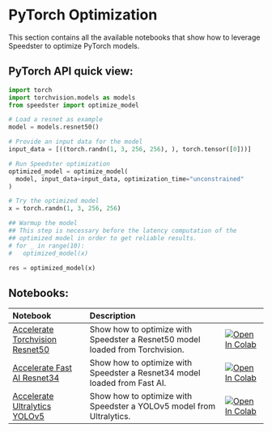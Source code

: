 # **PyTorch Optimization**

This section contains all the available notebooks that show how to leverage Speedster to optimize PyTorch models.

## PyTorch API quick view:

``` python
import torch
import torchvision.models as models
from speedster import optimize_model

# Load a resnet as example
model = models.resnet50()

# Provide an input data for the model    
input_data = [((torch.randn(1, 3, 256, 256), ), torch.tensor([0]))]

# Run Speedster optimization
optimized_model = optimize_model(
  model, input_data=input_data, optimization_time="unconstrained"
)

# Try the optimized model
x = torch.randn(1, 3, 256, 256)

## Warmup the model
## This step is necessary before the latency computation of the 
## optimized model in order to get reliable results.
# for _ in range(10):
#   optimized_model(x)

res = optimized_model(x)
```

## Notebooks:
| Notebook                                                                                                                                                | Description                                                                  |                                                                                                                                                                                                                                                                                                             |
|:--------------------------------------------------------------------------------------------------------------------------------------------------------|:-----------------------------------------------------------------------------|:------------------------------------------------------------------------------------------------------------------------------------------------------------------------------------------------------------------------------------------------------------------------------------------------------------|
| [Accelerate Torchvision Resnet50](https://github.com/nebuly-ai/nebullvm/blob/main/notebooks/speedster/pytorch/Accelerate_PyTorch_ResNet50_with_Speedster.ipynb) | Show how to optimize with Speedster a Resnet50 model loaded from Torchvision. | [![Open In Colab](https://colab.research.google.com/assets/colab-badge.svg)](https://colab.research.google.com/drive/1tqA3pWiCu7i_J_Hea9WzrBjJCR3GITpe?usp=sharing) |
| [Accelerate Fast AI Resnet34](https://github.com/nebuly-ai/nebullvm/blob/main/notebooks/speedster/pytorch/Accelerate_fast_ai_Resnet34_with_Speedster.ipynb)                                                                                                                         | Show how to optimize with Speedster a Resnet34 model loaded from Fast AI.    | [![Open In Colab](https://colab.research.google.com/assets/colab-badge.svg)](https://colab.research.google.com/drive/1AHbpJcLUv8_IN1sRxanJt0i6p2jC-EuD?usp=sharing) |
| [Accelerate Ultralytics YOLOv5](https://github.com/nebuly-ai/nebullvm/blob/main/notebooks/speedster/pytorch/Accelerate_PyTorch_YOLO_with_Speedster.ipynb)                                                                                                                       | Show how to optimize with Speedster a YOLOv5 model from Ultralytics.          | [![Open In Colab](https://colab.research.google.com/assets/colab-badge.svg)](https://colab.research.google.com/drive/1ZpBUu-61zva7WzpJuL5FIovlkUWdcu4r?usp=sharing) |
